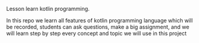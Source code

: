 <h>Lesson learn kotlin programming.</h>
<p> In this repo we learn all features of kotlin programming language which will be recorded, students can ask questions, make a big assignment, and we will learn step by step every concept and topic we will use in this project </p>
